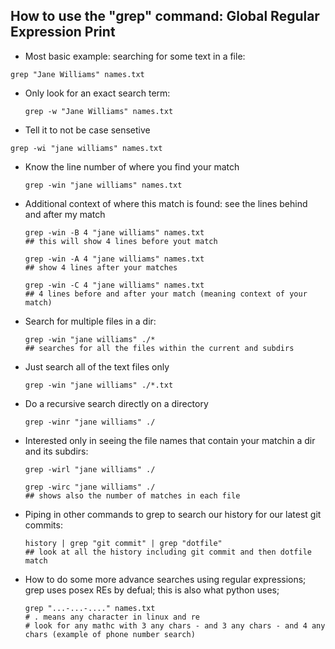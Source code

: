 ## How to use the "grep" command: Global Regular Expression Print

- Most basic example: searching for some text in a file:
```
grep "Jane Williams" names.txt
```

- Only look for an exact search term:
  ```
  grep -w "Jane Williams" names.txt
  ```

- Tell it to not be case sensetive
```
grep -wi "jane williams" names.txt
```

- Know the line number of where you find your match
  ```
  grep -win "jane williams" names.txt
  ```

- Additional context of where this match is found: see the lines behind and after my match
  ```
  grep -win -B 4 "jane williams" names.txt
  ## this will show 4 lines before yout match

  grep -win -A 4 "jane williams" names.txt
  ## show 4 lines after your matches

  grep -win -C 4 "jane williams" names.txt
  ## 4 lines before and after your match (meaning context of your match)
  ```

- Search for multiple files in a dir:
  ```
  grep -win "jane williams" ./*
  ## searches for all the files within the current and subdirs 
  ```

- Just search all of the text files only
  ```
  grep -win "jane williams" ./*.txt
  ```

- Do a recursive search directly on a directory
  ```
  grep -winr "jane williams" ./
  ```

- Interested only in seeing the file names that contain your matchin a dir and its subdirs:
  ```
  grep -wirl "jane williams" ./

  grep -wirc "jane williams" ./
  ## shows also the number of matches in each file
  ```

- Piping in other commands to grep to search our history for our latest git commits:
  ```
  history | grep "git commit" | grep "dotfile"
  ## look at all the history including git commit and then dotfile match
  ```

- How to do some more advance searches using regular expressions; grep uses posex REs by defual; this is also what python uses;
  ```
  grep "...-...-...." names.txt
  # . means any character in linux and re
  # look for any mathc with 3 any chars - and 3 any chars - and 4 any chars (example of phone number search)
  ```
  



 








